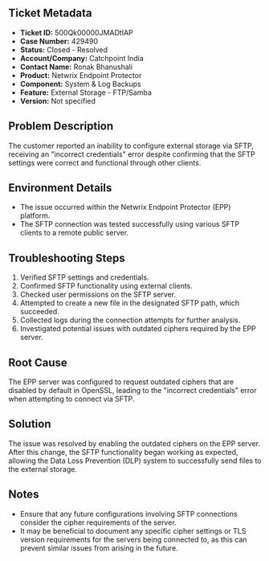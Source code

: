 ## Ticket Metadata
- **Ticket ID:** 500Qk00000JMADtIAP
- **Case Number:** 429490
- **Status:** Closed - Resolved
- **Account/Company:** Catchpoint India
- **Contact Name:** Ronak Bhanushali
- **Product:** Netwrix Endpoint Protector
- **Component:** System & Log Backups
- **Feature:** External Storage - FTP/Samba
- **Version:** Not specified

## Problem Description
The customer reported an inability to configure external storage via SFTP, receiving an "incorrect credentials" error despite confirming that the SFTP settings were correct and functional through other clients.

## Environment Details
- The issue occurred within the Netwrix Endpoint Protector (EPP) platform.
- The SFTP connection was tested successfully using various SFTP clients to a remote public server.

## Troubleshooting Steps
1. Verified SFTP settings and credentials.
2. Confirmed SFTP functionality using external clients.
3. Checked user permissions on the SFTP server.
4. Attempted to create a new file in the designated SFTP path, which succeeded.
5. Collected logs during the connection attempts for further analysis.
6. Investigated potential issues with outdated ciphers required by the EPP server.

## Root Cause
The EPP server was configured to request outdated ciphers that are disabled by default in OpenSSL, leading to the "incorrect credentials" error when attempting to connect via SFTP.

## Solution
The issue was resolved by enabling the outdated ciphers on the EPP server. After this change, the SFTP functionality began working as expected, allowing the Data Loss Prevention (DLP) system to successfully send files to the external storage.

## Notes
- Ensure that any future configurations involving SFTP connections consider the cipher requirements of the server.
- It may be beneficial to document any specific cipher settings or TLS version requirements for the servers being connected to, as this can prevent similar issues from arising in the future.